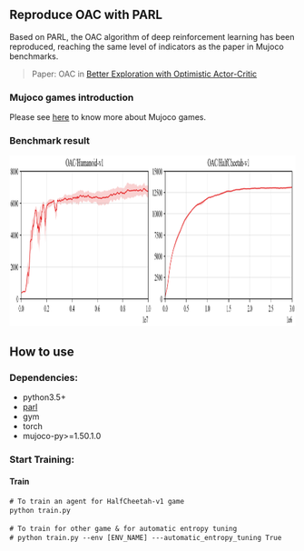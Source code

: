 ## Reproduce OAC with PARL
Based on PARL, the OAC algorithm of deep reinforcement learning has been reproduced, reaching the same level of indicators as the paper in Mujoco benchmarks.

> Paper: OAC in [Better Exploration with Optimistic Actor-Critic](https://arxiv.org/abs/1910.12807)

### Mujoco games introduction
Please see [here](https://github.com/openai/mujoco-py) to know more about Mujoco games.

### Benchmark result

<img src=".benchmark/OAC_results.png" width = "800" height ="300" alt="OAC_results"/>

## How to use
### Dependencies:
+ python3.5+
+ [parl](https://github.com/PaddlePaddle/PARL)
+ gym
+ torch
+ mujoco-py>=1.50.1.0

### Start Training:
#### Train
```
# To train an agent for HalfCheetah-v1 game
python train.py

# To train for other game & for automatic entropy tuning
# python train.py --env [ENV_NAME] ---automatic_entropy_tuning True

